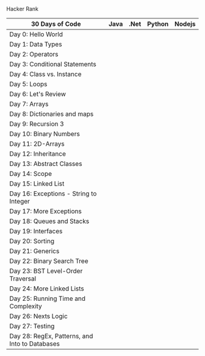 Hacker Rank



| 30 Days of Code                                | Java | .Net | Python | Nodejs |
| ---------------------------------------------- | ---- | ---- | ------ | ------ |
| Day 0: Hello World                             |      |      |        |        |
| Day 1: Data Types                              |      |      |        |        |
| Day 2: Operators                               |      |      |        |        |
| Day 3: Conditional Statements                  |      |      |        |        |
| Day 4: Class vs. Instance                      |      |      |        |        |
| Day 5: Loops                                   |      |      |        |        |
| Day 6: Let's Review                            |      |      |        |        |
| Day 7: Arrays                                  |      |      |        |        |
| Day 8: Dictionaries and maps                   |      |      |        |        |
| Day 9: Recursion 3                             |      |      |        |        |
| Day 10: Binary Numbers                         |      |      |        |        |
| Day 11: 2D-Arrays                              |      |      |        |        |
| Day 12: Inheritance                            |      |      |        |        |
| Day 13: Abstract Classes                       |      |      |        |        |
| Day 14: Scope                                  |      |      |        |        |
| Day 15: Linked List                            |      |      |        |        |
| Day 16: Exceptions - String to Integer         |      |      |        |        |
| Day 17: More Exceptions                        |      |      |        |        |
| Day 18: Queues and Stacks                      |      |      |        |        |
| Day 19: Interfaces                             |      |      |        |        |
| Day 20: Sorting                                |      |      |        |        |
| Day 21: Generics                               |      |      |        |        |
| Day 22: Binary Search Tree                     |      |      |        |        |
| Day 23: BST Level-Order Traversal              |      |      |        |        |
| Day 24: More Linked Lists                      |      |      |        |        |
| Day 25: Running Time and Complexity            |      |      |        |        |
| Day 26: Nexts Logic                            |      |      |        |        |
| Day 27: Testing                                |      |      |        |        |
| Day 28: RegEx, Patterns, and Into to Databases |      |      |        |        |
